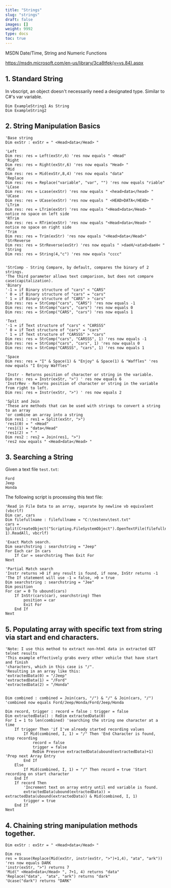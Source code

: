 ```yaml
---
title: "Strings"
slug: "strings"
draft: false
images: []
weight: 9992
type: docs
toc: true
---
```


MSDN Date/Time, String and Numeric Functions

https://msdn.microsoft.com/en-us/library/3ca8tfek(v=vs.84).aspx

## 1. Standard String
In vbscript, an object doesn't necessarily need a designated type. Similar to C#'s var variable. 

    Dim ExampleString1 As String
    Dim ExampleString2

## 2. String Manipulation Basics
    'Base string
    Dim exStr : exStr = " <Head>data</Head> "
    
    'Left
    Dim res: res = Left(exStr,6) 'res now equals " <Head"
    'Right
    Dim res: res = Right(exStr,6) 'res now equals "Head> "
    'Mid
    Dim res: res = Mid(exStr,8,4) 'res now equals "data"
    'Replace
    Dim res: res = Replace("variable", "var", "") 'res now equals "riable"
    'LCase
    Dim res: res = Lcase(exStr) 'res now equals " <head>data</head> "
    'UCase
    Dim res: res = UCase(exStr) 'res now equals " <HEAD>DATA</HEAD> "
    'LTrim
    Dim res: res = LTrim(exStr) 'res now equals "<Head>data</Head> " notice no space on left side
    'RTrim
    Dim res: res = RTrim(exStr) 'res now equals "<Head>data</Head> " notice no space on right side
    'Trim
    Dim res: res = Trim(exStr) 'res now equals "<Head>data</Head>"
    'StrReverse
    Dim res: res = StrReverse(exStr) 'res now equals " >daeH/<atad>daeH< "
    'String
    Dim res: res = String(4,"c") 'res now equals "cccc"


    'StrComp - String Compare, by default, compares the binary of 2 strings.
    'The third parameter allows text comparison, but does not compare case(capitalization). 
    'Binary
    '-1 = if Binary structure of "cars" < "CARS"
    ' 0 = if Binary structure of "cars" = "cars"
    ' 1 = if Binary structure of "CARS" > "cars"
    Dim res: res = StrComp("cars", "CARS") 'res now equals -1
    Dim res: res = StrComp("cars", "cars") 'res now equals 0
    Dim res: res = StrComp("CARS", "cars") 'res now equals 1

    'Text
    '-1 = if Text structure of "cars" < "CARSSS"
    ' 0 = if Text structure of "cars" = "cars"
    ' 1 = if Text structure of "CARSSS" > "cars"
    Dim res: res = StrComp("cars", "CARSSS", 1) 'res now equals -1
    Dim res: res = StrComp("cars", "cars", 1) 'res now equals 0
    Dim res: res = StrComp("CARSSS", "cars", 1) 'res now equals 1

    'Space
    Dim res: res = "I" & Space(1) & "Enjoy" & Space(1) & "Waffles" 'res now equals "I Enjoy Waffles"

    'Instr - Returns position of character or string in the variable.
    Dim res: res = Instr(exStr, ">") ' res now equals 6
    'InstrRev - Returns position of character or string in the variable from right to left. 
    Dim res: res = Instr(exStr, ">") ' res now equals 2

    'Split and Join
    'These are methods that can be used with strings to convert a string to an array
    'or combine an array into a string
    Dim res1 : res1 = Split(exStr, ">")
    'res1(0) = " <Head"
    'res1(1) = "data</Head"
    'res1(2) = " "
    Dim res2 : res2 = Join(res1, ">")
    'res2 now equals " <Head>data</Head> "    

## 3. Searching a String
Given a text file `test.txt`:

    Ford
    Jeep
    Honda
The following script is processing this text file:

    'Read in File Data to an array, separate by newline vb equivalent (vbcrlf)
    Dim car, cars
    Dim filefullname : filefullname = "C:\testenv\test.txt"
    cars = Split(CreateObject("Scripting.FileSystemObject").OpenTextFile(filefullname, 1).ReadAll, vbcrlf)
    
    'Exact Match search. 
    Dim searchstring : searchstring = "Jeep"
    For Each car In cars
        If Car = searchstring Then Exit For
    Next
    
    'Partial Match search
    'Instr returns >0 if any result is found, if none, InStr returns -1
    'The If statement will use -1 = false, >0 = true
    Dim searchstring : searchstring = "Jee"
    Dim position
    For car = 0 To ubound(cars)
        If InStr(cars(car), searchstring) Then 
            position = car
            Exit For
        End If
    Next

## 5. Populating array with  specific text from string via start and end characters.
    'Note: I use this method to extract non-html data in extracted GET telnet results
    'This example effectively grabs every other vehicle that have start and finish
    'characters, which in this case is "/". 
    'Resulting in an array like this:
    'extractedData(0) = "/Jeep"
    'extractedData(1) = "/Ford"
    'extractedData(2) = "/Honda"
    
    
    Dim combined : combined = Join(cars, "/") & "/" & Join(cars, "/")
    'combined now equals Ford/Jeep/Honda/Ford/Jeep/Honda
    
    Dim record, trigger : record = false : trigger = false
    Dim extractedData() : ReDim extractedData(0)
    For I = 1 to len(combined) 'searching the string one character at a time
        If trigger Then 'if I've already started recording values
            If Mid(combined, I, 1) = "/" Then 'End Character is found, stop recording
                record = false
                trigger = false
                ReDim Preserve extractedData(ubound(extractedData)+1) 'Prep next Array Entry
            End If
        Else
            If Mid(combined, I, 1) = "/" Then record = true 'Start recording on start character 
        End If
        If record Then 
            'Increment text on array entry until end variable is found. 
            extractedData(ubound(extractedData)) = extractedData(ubound(extractedData)) & Mid(combined, I, 1) 
            trigger = true
        End If
    Next

## 4. Chaining string manipulation methods together.
    Dim exStr : exStr = " <Head>data</Head> "
    
    Dim res
    res = Ucase(Replace(Mid(exStr, instr(exStr, ">")+1,4), "ata", "ark")) 
    'res now equals DARK
    'instr(exStr, ">") returns 7
    'Mid(" <Head>data</Head> ", 7+1, 4) returns "data"
    'Replace("data",  "ata", "ark") returns "dark"
    'Ucase("dark") returns "DARK"

